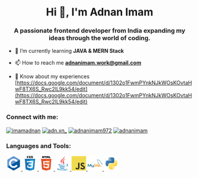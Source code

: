 <h1 align="center">Hi 👋, I'm Adnan Imam</h1>
<h3 align="center">A passionate frontend developer from India expanding my ideas through the world of coding.</h3>

- 🌱 I’m currently learning **JAVA & MERN Stack**

- 📫 How to reach me **adnanimam.work@gmail.com**

- 📄 Know about my experiences [https://docs.google.com/document/d/1302o1FwmPYnkNJkWOsKOvtaHwF8TX6S_Rwc2lL9kk54/edit](https://docs.google.com/document/d/1302o1FwmPYnkNJkWOsKOvtaHwF8TX6S_Rwc2lL9kk54/edit)

<h3 align="left">Connect with me:</h3>
<p align="left">
<a href="https://linkedin.com/in/imamadnan" target="blank"><img align="center" src="https://raw.githubusercontent.com/rahuldkjain/github-profile-readme-generator/master/src/images/icons/Social/linked-in-alt.svg" alt="imamadnan" height="30" width="40" /></a>
<a href="https://instagram.com/adn.xn_" target="blank"><img align="center" src="https://raw.githubusercontent.com/rahuldkjain/github-profile-readme-generator/master/src/images/icons/Social/instagram.svg" alt="adn.xn_" height="30" width="40" /></a>
<a href="https://www.hackerrank.com/adnanimam972" target="blank"><img align="center" src="https://raw.githubusercontent.com/rahuldkjain/github-profile-readme-generator/master/src/images/icons/Social/hackerrank.svg" alt="adnanimam972" height="30" width="40" /></a>
<a href="https://www.leetcode.com/adnanimam" target="blank"><img align="center" src="https://raw.githubusercontent.com/rahuldkjain/github-profile-readme-generator/master/src/images/icons/Social/leet-code.svg" alt="adnanimam" height="30" width="40" /></a>
</p>

<h3 align="left">Languages and Tools:</h3>
<p align="left"> <a href="https://www.cprogramming.com/" target="_blank" rel="noreferrer"> <img src="https://raw.githubusercontent.com/devicons/devicon/master/icons/c/c-original.svg" alt="c" width="40" height="40"/> </a> <a href="https://www.w3schools.com/css/" target="_blank" rel="noreferrer"> <img src="https://raw.githubusercontent.com/devicons/devicon/master/icons/css3/css3-original-wordmark.svg" alt="css3" width="40" height="40"/> </a> <a href="https://www.w3.org/html/" target="_blank" rel="noreferrer"> <img src="https://raw.githubusercontent.com/devicons/devicon/master/icons/html5/html5-original-wordmark.svg" alt="html5" width="40" height="40"/> </a> <a href="https://www.java.com" target="_blank" rel="noreferrer"> <img src="https://raw.githubusercontent.com/devicons/devicon/master/icons/java/java-original.svg" alt="java" width="40" height="40"/> </a> <a href="https://developer.mozilla.org/en-US/docs/Web/JavaScript" target="_blank" rel="noreferrer"> <img src="https://raw.githubusercontent.com/devicons/devicon/master/icons/javascript/javascript-original.svg" alt="javascript" width="40" height="40"/> </a> <a href="https://www.mysql.com/" target="_blank" rel="noreferrer"> <img src="https://raw.githubusercontent.com/devicons/devicon/master/icons/mysql/mysql-original-wordmark.svg" alt="mysql" width="40" height="40"/> </a> <a href="https://www.python.org" target="_blank" rel="noreferrer"> <img src="https://raw.githubusercontent.com/devicons/devicon/master/icons/python/python-original.svg" alt="python" width="40" height="40"/> </a> </p>
